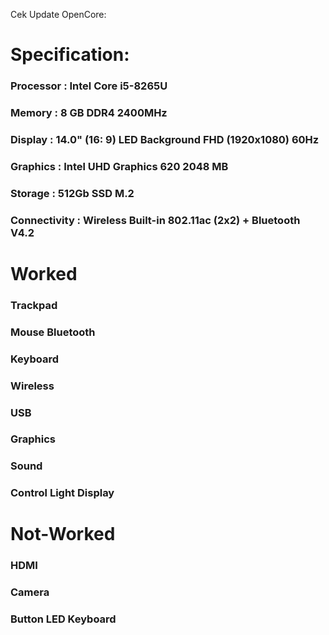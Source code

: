 Cek Update OpenCore: 
# Specification:
### Processor : Intel Core i5-8265U
### Memory : 8 GB DDR4 2400MHz
### Display : 14.0" (16: 9) LED Background FHD (1920x1080) 60Hz 
### Graphics : Intel UHD Graphics 620 2048 MB
### Storage : 512Gb SSD M.2
### Connectivity : Wireless Built-in 802.11ac (2x2) + Bluetooth V4.2

# Worked
### Trackpad
### Mouse Bluetooth
### Keyboard
### Wireless
### USB
### Graphics
### Sound
### Control Light Display

# Not-Worked
### HDMI
### Camera
### Button LED Keyboard
